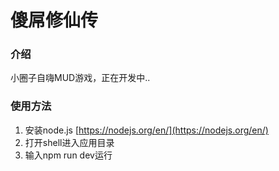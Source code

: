 # 傻屌修仙传

### 介绍
小圈子自嗨MUD游戏，正在开发中..

### 使用方法
1. 安装node.js  [https://nodejs.org/en/](https://nodejs.org/en/)
2. 打开shell进入应用目录
3. 输入npm run dev运行

